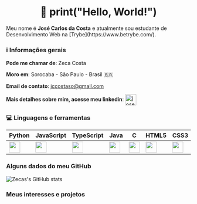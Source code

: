 <h1 align="center">👋 print("Hello, World!") </h1> 

<p>
    Meu nome é <strong>José Carlos da Costa</strong> e atualmente sou estudante de Desenvolvimento Web na [Trybe](https://www.betrybe.com/).
</p>

<h3>ℹ️ Informações gerais</h3>

<strong>Pode me chamar de</strong>: Zeca Costa

<strong>Moro em</strong>: Sorocaba - São Paulo - Brasil 🇧🇷

<strong>Email de contato</strong>: jccostaso@gmail.com

<strong>Mais detalhes sobre mim, acesse meu linkedin</strong>: <a href="https://linkedin.com/in/jose-carlos-da-costa" target="blank"><img align="center" src="https://raw.githubusercontent.com/rahuldkjain/github-profile-readme-generator/master/src/images/icons/Social/linked-in-alt.svg" alt="jose-carlos-da-costa" height="30" width="30" /></a>

<h3>💻 Linguagens e ferramentas</h3>

|<strong> Python </strong>|<strong> JavaScript </strong>|<strong> TypeScript </strong>|<strong> Java </strong>|<strong> C </strong>| <strong> HTML5 </strong>|<strong> CSS3 </strong>|<strong> React</strong>|<strong> Gatsby</strong>
|-|-|-|-|-|-|-|-|-
|<img height="30" src="https://www.flaticon.com/svg/static/icons/svg/1822/1822899.svg"/>|<img height="30" src="https://www.flaticon.com/svg/static/icons/svg/919/919828.svg"/>|<img height="30" src="https://www.flaticon.com/svg/static/icons/svg/919/919832.svg"/>|<img height="30" src="https://www.flaticon.com/svg/static/icons/svg/226/226777.svg"/>|<img height="30" src="https://www.flaticon.com/svg/static/icons/svg/2807/2807253.svg"/>|<img height="30" src="https://www.flaticon.com/svg/static/icons/svg/888/888859.svg"/>|<img height="30" src="https://www.flaticon.com/svg/static/icons/svg/888/888847.svg"/>|<img height="30" src="https://www.flaticon.com/svg/static/icons/svg/919/919851.svg"/>|<img height="30" src="https://seeklogo.com/images/G/gatsby-logo-1A245AD37F-seeklogo.com.png"/>  


<h3>Alguns dados do meu GitHub</h3>

![Zecas's GitHub stats](https://github-readme-stats.vercel.app/api?username=ZecaCosta&show_icons=true&theme=radical)

<h3>Meus interesses e projetos</h3>

